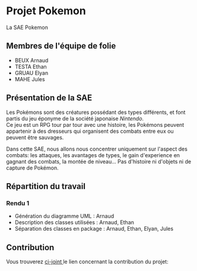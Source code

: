 # Projet Pokemon
 La SAE Pokemon

## Membres de l'équipe de folie

- BEUX Arnaud
- TESTA Ethan
- GRUAU Elyan
- MAHE Jules

## Présentation de la SAE

Les Pokémons sont des créatures possédant des types différents, et font partis du jeu éponyme de la société japonaise *Nintendo*. <br/>
Ce jeu est un RPG tour par tour avec une histoire, les Pokémons peuvent appartenir à des dresseurs qui organisent des combats entre eux ou peuvent être sauvages.

Dans cette SAE, nous allons nous concentrer uniquement sur l'aspect des combats: les attaques, les avantages de types, le gain d'experience en gagnant des combats, la montée de niveau... Pas d'histoire ni d'objets ni de capture de Pokémon. 

## Répartition du travail 
### Rendu 1

- Génération du diagramme UML : Arnaud 
- Description des classes utilisées : Arnaud, Ethan 
- Séparation des classes en package : Arnaud, Ethan, Elyan, Jules



## Contribution
Vous trouverez <a href="https://github.com/IUT-DEPT-INFO-UCA/pokae-ProfRaoult/blob/main/CONTRIBUTING.md"> ci-joint </a> le lien concernant la contribution du projet:



